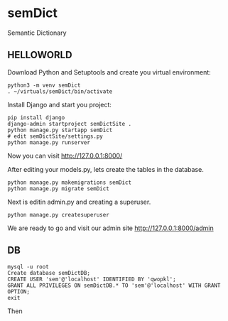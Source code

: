 # semDict
Semantic Dictionary

## HELLOWORLD

Download Python and Setuptools and create you virtual environment:

    python3 -m venv semDict
    . ~/virtuals/semDict/bin/activate

Install Django and start you project:

    pip install django
    django-admin startproject semDictSite .
    python manage.py startapp semDict
    # edit semDictSite/settings.py
    python manage.py runserver

Now you can visit http://127.0.0.1:8000/

After editing your models.py, lets create the tables in the database.

    python manage.py makemigrations semDict
    python manage.py migrate semDict

Next is editin admin.py and creating a superuser.

    python manage.py createsuperuser

We are ready to go and visit our admin site http://127.0.0.1:8000/admin

## DB


    mysql -u root
    Create database semDictDB;
    CREATE USER 'sem'@'localhost' IDENTIFIED BY 'qwopkl';
    GRANT ALL PRIVILEGES ON semDictDB.* TO 'sem'@'localhost' WITH GRANT OPTION;
    exit
    
Then

    
